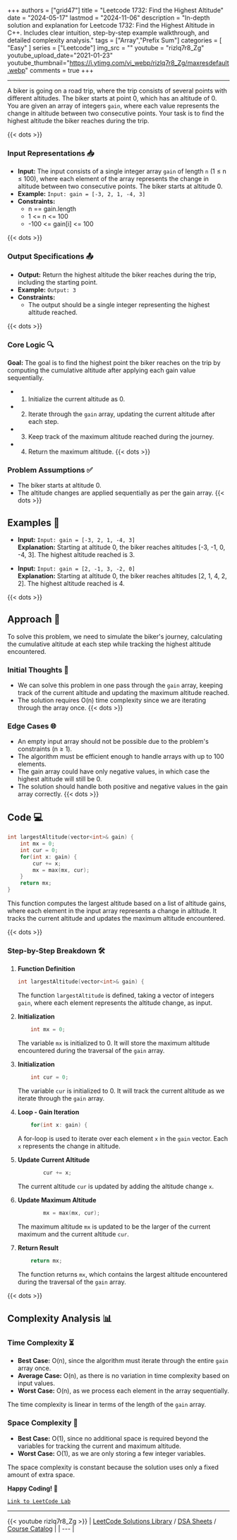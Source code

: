 
+++
authors = ["grid47"]
title = "Leetcode 1732: Find the Highest Altitude"
date = "2024-05-17"
lastmod = "2024-11-06"
description = "In-depth solution and explanation for Leetcode 1732: Find the Highest Altitude in C++. Includes clear intuition, step-by-step example walkthrough, and detailed complexity analysis."
tags = ["Array","Prefix Sum"]
categories = [
    "Easy"
]
series = ["Leetcode"]
img_src = ""
youtube = "rizlq7r8_Zg"
youtube_upload_date="2021-01-23"
youtube_thumbnail="https://i.ytimg.com/vi_webp/rizlq7r8_Zg/maxresdefault.webp"
comments = true
+++



---
A biker is going on a road trip, where the trip consists of several points with different altitudes. The biker starts at point 0, which has an altitude of 0. You are given an array of integers `gain`, where each value represents the change in altitude between two consecutive points. Your task is to find the highest altitude the biker reaches during the trip.
<!--more-->
{{< dots >}}
### Input Representations 📥
- **Input:** The input consists of a single integer array `gain` of length `n` (1 ≤ n ≤ 100), where each element of the array represents the change in altitude between two consecutive points. The biker starts at altitude 0.
- **Example:** `Input: gain = [-3, 2, 1, -4, 3]`
- **Constraints:**
	- n == gain.length
	- 1 <= n <= 100
	- -100 <= gain[i] <= 100

{{< dots >}}
### Output Specifications 📤
- **Output:** Return the highest altitude the biker reaches during the trip, including the starting point.
- **Example:** `Output: 3`
- **Constraints:**
	- The output should be a single integer representing the highest altitude reached.

{{< dots >}}
### Core Logic 🔍
**Goal:** The goal is to find the highest point the biker reaches on the trip by computing the cumulative altitude after applying each gain value sequentially.

- 1. Initialize the current altitude as 0.
- 2. Iterate through the `gain` array, updating the current altitude after each step.
- 3. Keep track of the maximum altitude reached during the journey.
- 4. Return the maximum altitude.
{{< dots >}}
### Problem Assumptions ✅
- The biker starts at altitude 0.
- The altitude changes are applied sequentially as per the gain array.
{{< dots >}}
## Examples 🧩
- **Input:** `Input: gain = [-3, 2, 1, -4, 3]`  \
  **Explanation:** Starting at altitude 0, the biker reaches altitudes [-3, -1, 0, -4, 3]. The highest altitude reached is 3.

- **Input:** `Input: gain = [2, -1, 3, -2, 0]`  \
  **Explanation:** Starting at altitude 0, the biker reaches altitudes [2, 1, 4, 2, 2]. The highest altitude reached is 4.

{{< dots >}}
## Approach 🚀
To solve this problem, we need to simulate the biker's journey, calculating the cumulative altitude at each step while tracking the highest altitude encountered.

### Initial Thoughts 💭
- We can solve this problem in one pass through the `gain` array, keeping track of the current altitude and updating the maximum altitude reached.
- The solution requires O(n) time complexity since we are iterating through the array once.
{{< dots >}}
### Edge Cases 🌐
- An empty input array should not be possible due to the problem's constraints (n ≥ 1).
- The algorithm must be efficient enough to handle arrays with up to 100 elements.
- The gain array could have only negative values, in which case the highest altitude will still be 0.
- The solution should handle both positive and negative values in the gain array correctly.
{{< dots >}}
## Code 💻
```cpp
int largestAltitude(vector<int>& gain) {
    int mx = 0;
    int cur = 0;
    for(int x: gain) {
        cur += x;
        mx = max(mx, cur);
    }
    return mx;
}
```

This function computes the largest altitude based on a list of altitude gains, where each element in the input array represents a change in altitude. It tracks the current altitude and updates the maximum altitude encountered.

{{< dots >}}
### Step-by-Step Breakdown 🛠️
1. **Function Definition**
	```cpp
	int largestAltitude(vector<int>& gain) {
	```
	The function `largestAltitude` is defined, taking a vector of integers `gain`, where each element represents the altitude change, as input.

2. **Initialization**
	```cpp
	    int mx = 0;
	```
	The variable `mx` is initialized to 0. It will store the maximum altitude encountered during the traversal of the `gain` array.

3. **Initialization**
	```cpp
	    int cur = 0;
	```
	The variable `cur` is initialized to 0. It will track the current altitude as we iterate through the `gain` array.

4. **Loop - Gain Iteration**
	```cpp
	    for(int x: gain) {
	```
	A for-loop is used to iterate over each element `x` in the `gain` vector. Each `x` represents the change in altitude.

5. **Update Current Altitude**
	```cpp
	        cur += x;
	```
	The current altitude `cur` is updated by adding the altitude change `x`.

6. **Update Maximum Altitude**
	```cpp
	        mx = max(mx, cur);
	```
	The maximum altitude `mx` is updated to be the larger of the current maximum and the current altitude `cur`.

7. **Return Result**
	```cpp
	    return mx;
	```
	The function returns `mx`, which contains the largest altitude encountered during the traversal of the `gain` array.

{{< dots >}}
## Complexity Analysis 📊
### Time Complexity ⏳
- **Best Case:** O(n), since the algorithm must iterate through the entire `gain` array once.
- **Average Case:** O(n), as there is no variation in time complexity based on input values.
- **Worst Case:** O(n), as we process each element in the array sequentially.

The time complexity is linear in terms of the length of the `gain` array.

### Space Complexity 💾
- **Best Case:** O(1), since no additional space is required beyond the variables for tracking the current and maximum altitude.
- **Worst Case:** O(1), as we are only storing a few integer variables.

The space complexity is constant because the solution uses only a fixed amount of extra space.

**Happy Coding! 🎉**


[`Link to LeetCode Lab`](https://leetcode.com/problems/find-the-highest-altitude/description/)

---
{{< youtube rizlq7r8_Zg >}}
| [LeetCode Solutions Library](https://grid47.xyz/leetcode/) / [DSA Sheets](https://grid47.xyz/sheets/) / [Course Catalog](https://grid47.xyz/courses/) |
| --- |
